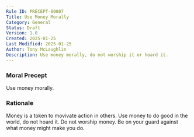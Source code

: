 ```yaml
---
Rule ID: PRECEPT-00007
Title: Use Money Morally
Category: General
Status: Draft
Version: 1.0
Created: 2025-01-25
Last Modified: 2025-01-25
Author: Tony McLaughlin
Description: Use money morally, do not worship it or hoard it.
---
```


### Moral Precept
Use money morally.

### Rationale
Money is a token to movivate action in others.  Use money to do good in the world, do not hoard it.  Do not worship money.  Be on your guard against what money might make you do.
